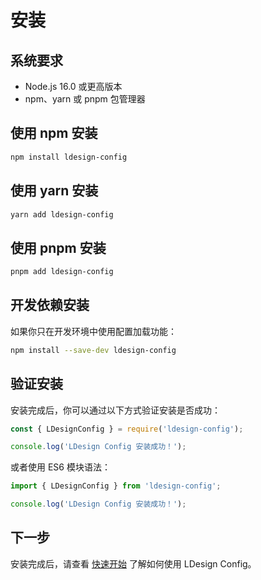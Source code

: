 # 安装

## 系统要求

- Node.js 16.0 或更高版本
- npm、yarn 或 pnpm 包管理器

## 使用 npm 安装

```bash
npm install ldesign-config
```

## 使用 yarn 安装

```bash
yarn add ldesign-config
```

## 使用 pnpm 安装

```bash
pnpm add ldesign-config
```

## 开发依赖安装

如果你只在开发环境中使用配置加载功能：

```bash
npm install --save-dev ldesign-config
```

## 验证安装

安装完成后，你可以通过以下方式验证安装是否成功：

```javascript
const { LDesignConfig } = require('ldesign-config');

console.log('LDesign Config 安装成功！');
```

或者使用 ES6 模块语法：

```javascript
import { LDesignConfig } from 'ldesign-config';

console.log('LDesign Config 安装成功！');
```

## 下一步

安装完成后，请查看 [快速开始](./getting-started.md) 了解如何使用 LDesign Config。